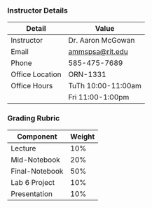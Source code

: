 ### Instructor Details
| Detail | Value |
| ---- | ---- |
| Instructor | Dr. Aaron McGowan |
| Email | ammspsa@rit.edu |
| Phone | 585-475-7689 |
| Office Location | ORN-1331 |
| Office Hours | TuTh 10:00-11:00am |
|  | Fri 11:00-1:00pm |
### Grading Rubric
| Component | Weight |
| ---- | ---- |
| Lecture | 10% |
| Mid-Notebook | 20% |
| Final-Notebook | 50% |
| Lab 6 Project | 10% |
| Presentation | 10% |


